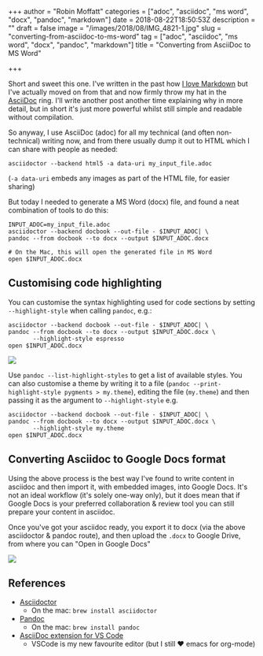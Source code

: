 +++
author = "Robin Moffatt"
categories = ["adoc", "asciidoc", "ms word", "docx", "pandoc", "markdown"]
date = 2018-08-22T18:50:53Z
description = ""
draft = false
image = "/images/2018/08/IMG_4821-1.jpg"
slug = "converting-from-asciidoc-to-ms-word"
tag = ["adoc", "asciidoc", "ms word", "docx", "pandoc", "markdown"]
title = "Converting from AsciiDoc to MS Word"

+++

Short and sweet this one. I've written in the past how [I love Markdown](https://rmoff.net/2017/09/12/what-is-markdown-and-why-is-it-awesome/) but I've actually moved on from that and now firmly throw my hat in the [AsciiDoc](http://www.methods.co.nz/asciidoc/) ring. I'll write another post another time explaining why in more detail, but in short it's just more powerful whilst still simple and readable without compilation. 

So anyway, I use AsciiDoc (adoc) for all my technical (and often non-technical) writing now, and from there usually dump it out to HTML which I can share with people as needed: 

```
asciidoctor --backend html5 -a data-uri my_input_file.adoc
```

(`-a data-uri` embeds any images as part of the HTML file, for easier sharing)

But today I needed to generate a MS Word (docx) file, and found a neat combination of tools to do this: 

```
INPUT_ADOC=my_input_file.adoc
asciidoctor --backend docbook --out-file - $INPUT_ADOC| \
pandoc --from docbook --to docx --output $INPUT_ADOC.docx

# On the Mac, this will open the generated file in MS Word
open $INPUT_ADOC.docx
```


## Customising code highlighting 

You can customise the syntax highlighting used for code sections by setting `--highlight-style` when calling `pandoc`, e.g.: 

```
asciidoctor --backend docbook --out-file - $INPUT_ADOC| \
pandoc --from docbook --to docx --output $INPUT_ADOC.docx \
       --highlight-style espresso
open $INPUT_ADOC.docx
```

![](/images/2020/04/docx.png)

Use `pandoc --list-highlight-styles` to get a list of available styles. You can also customise a theme by writing it to a file (`pandoc --print-highlight-style pygments > my.theme`), editing the file (`my.theme`) and then passing it as the argument to `--highlight-style` e.g. 

```
asciidoctor --backend docbook --out-file - $INPUT_ADOC| \
pandoc --from docbook --to docx --output $INPUT_ADOC.docx \
       --highlight-style my.theme
open $INPUT_ADOC.docx
```

## Converting Asciidoc to Google Docs format

Using the above process is the best way I've found to write content in asciidoc and then import it, with embedded images, into Google Docs. It's not an ideal workflow (it's solely one-way only), but it does mean that if Google Docs is your preferred collaboration & review tool you can still prepare your content in asciidoc. 

Once you've got your asciidoc ready, you export it to docx (via the above asciidoctor & pandoc route), and then upload the `.docx` to Google Drive, from where you can "Open in Google Docs"

![](/images/2020/04/adoc_to_google_docs.png)

## References

* [Asciidoctor](https://asciidoctor.org/)
  * On the mac: `brew install asciidoctor`
* [Pandoc](https://pandoc.org/)
  * On the mac: `brew install pandoc`
* [AsciiDoc extension for VS Code](https://marketplace.visualstudio.com/items?itemName=joaompinto.asciidoctor-vscode)
  * VSCode is my new favourite editor (but I still ❤️ emacs for org-mode)
